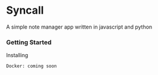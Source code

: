 # Syncall

A simple note manager app written in javascript and python

### Getting Started


Installing

    Docker: coming soon

